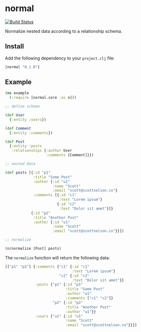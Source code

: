 # normal

[![Build Status](https://travis-ci.org/scttnlsn/normal.svg)](https://travis-ci.org/scttnlsn/normal)

Normalize nested data according to a relationship schema.

## Install

Add the following dependency to your `project.clj` file:

```clojure
[normal "0.1.0"]
```

## Example

```clojure
(ns example
  (:require [normal.core :as n]))

;; define schema

(def User
  {:entity :users})

(def Comment
  {:entity :comments})

(def Post
  {:entity :posts
   :relationships {:author User
                   :comments [Comment]}})

;; nested data

(def posts [{:id "p1"
             :title "Some Post"
             :author {:id "u1"
                      :name "Scott"
                      :email "scott@scottnelson.co"}
             :comments [{:id "c1"
                         :text "Lorem ipsum"}
                        {:id "c2"
                         :text "Dolor sit amet"}]}
            {:id "p2"
             :title "Another Post"
             :author {:id "u1"
                      :name "Scott"
                      :email "scott@scottnelson.co"}}])

;; normalize

(n/normalize [Post] posts)
```

The `normalize` function will return the following data:

```clojure
[["p1" "p2"] {:comments {"c1" {:id "c1"
                               :text "Lorem ipsum"}
                         "c2" {:id "c2"
                               :text "Dolor sit amet"}}
              :posts {"p1" {:id "p1"
                            :title "Some Post"
                            :author "u1"
                            :comments ["c1" "c2"]}
                      "p2" {:id "p2"
                            :title "Another Post"
                            :author "u1"}}
              :users {"u1" {:id "u1"
                            :name "Scott"
                            :email "scott@scottnelson.co"}}}]
```
